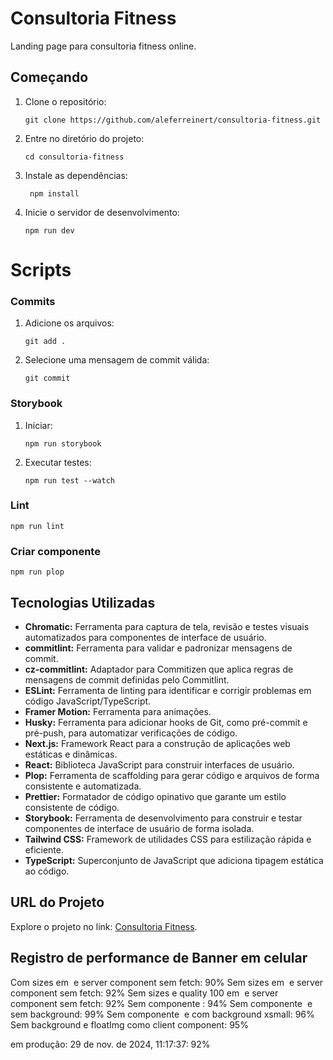 # Consultoria Fitness

Landing page para consultoria fitness online.

## Começando

1. Clone o repositório:
   ```
   git clone https://github.com/aleferreinert/consultoria-fitness.git
   ```
2. Entre no diretório do projeto:
   ```
   cd consultoria-fitness
   ```
3. Instale as dependências:
   ```
    npm install
   ```
4. Inicie o servidor de desenvolvimento:

   ```
   npm run dev
   ```

# Scripts

### Commits

1. Adicione os arquivos:

   ```
   git add .
   ```

2. Selecione uma mensagem de commit válida:

   ```
   git commit
   ```

### Storybook

1. Iniciar:

   ```
   npm run storybook
   ```

2. Executar testes:
   ```
   npm run test --watch
   ```

### Lint

```
npm run lint
```

### Criar componente

```
npm run plop
```

## Tecnologias Utilizadas

- **Chromatic:** Ferramenta para captura de tela, revisão e testes visuais automatizados para componentes de interface de usuário.
- **commitlint:** Ferramenta para validar e padronizar mensagens de commit.
- **cz-commitlint:** Adaptador para Commitizen que aplica regras de mensagens de commit definidas pelo Commitlint.
- **ESLint:** Ferramenta de linting para identificar e corrigir problemas em código JavaScript/TypeScript.
- **Framer Motion:** Ferramenta para animações.
- **Husky:** Ferramenta para adicionar hooks de Git, como pré-commit e pré-push, para automatizar verificações de código.
- **Next.js:** Framework React para a construção de aplicações web estáticas e dinâmicas.
- **React:** Biblioteca JavaScript para construir interfaces de usuário.
- **Plop:** Ferramenta de scaffolding para gerar código e arquivos de forma consistente e automatizada.
- **Prettier:** Formatador de código opinativo que garante um estilo consistente de código.
- **Storybook:** Ferramenta de desenvolvimento para construir e testar componentes de interface de usuário de forma isolada.
- **Tailwind CSS:** Framework de utilidades CSS para estilização rápida e eficiente.
- **TypeScript:** Superconjunto de JavaScript que adiciona tipagem estática ao código.

## URL do Projeto

Explore o projeto no link: [Consultoria Fitness](https://consultoria-fitness-online.vercel.app).

## Registro de performance de Banner em celular

Com sizes em <Image /> e server component sem fetch: 90%
Sem sizes em <Image /> e server component sem fetch: 92%
Sem sizes e quality 100 em <Image /> e server component sem fetch: 92%
Sem componente <Image />: 94%
Sem componente <Image /> e sem background: 99%
Sem componente <Image /> e com background xsmall: 96%
Sem background e floatImg como client component: 95%

em produção: 29 de nov. de 2024, 11:17:37: 92%
